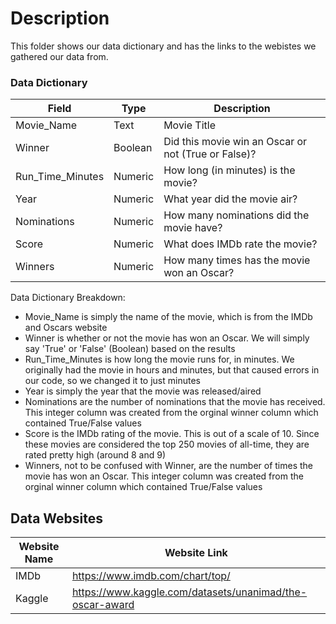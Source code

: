 # Description
This folder shows our data dictionary and has the links to the webistes we gathered our data from.

### Data Dictionary
| Field | Type | Description |
| ------ | ------ | ------ |
| Movie_Name | Text | Movie Title |
| Winner | Boolean | Did this movie win an Oscar or not (True or False)? |
| Run_Time_Minutes | Numeric | How long (in minutes) is the movie? |
| Year | Numeric | What year did the movie air? |
| Nominations | Numeric | How many nominations did the movie have? |
| Score | Numeric | What does IMDb rate the movie? |
| Winners | Numeric | How many times has the movie won an Oscar? |

Data Dictionary Breakdown:
- Movie_Name is simply the name of the movie, which is from the IMDb and Oscars website
- Winner is whether or not the movie has won an Oscar. We will simply say 'True' or 'False' (Boolean) based on the results
- Run_Time_Minutes is how long the movie runs for, in minutes. We originally had the movie in hours and minutes, but that caused errors in our code, so we changed it to just minutes
- Year is simply the year that the movie was released/aired
- Nominations are the number of nominations that the movie has received. This integer column was created from the orginal winner column which contained True/False values
- Score is the IMDb rating of the movie. This is out of a scale of 10. Since these movies are considered the top 250 movies of all-time, they are rated pretty high (around 8 and 9)
- Winners, not to be confused with Winner, are the number of times the movie has won an Oscar. This integer column was created from the orginal winner column which contained True/False values

## Data Websites
| Website Name | Website Link |
| ------ | ------ |
| IMDb | https://www.imdb.com/chart/top/ |
| Kaggle | https://www.kaggle.com/datasets/unanimad/the-oscar-award |
